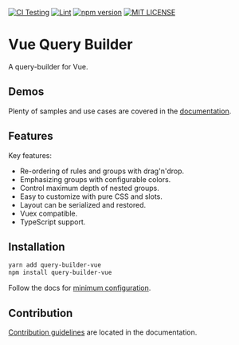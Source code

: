 [![CI Testing](https://github.com/rtucek/vue-query-builder/actions/workflows/ci-testing.yml/badge.svg)](https://github.com/rtucek/vue-query-builder/actions/workflows/ci-testing.yml)
[![Lint](https://github.com/rtucek/vue-query-builder/actions/workflows/lint.yml/badge.svg)](https://github.com/rtucek/vue-query-builder/actions/workflows/lint.yml)
[![npm version](https://img.shields.io/npm/v/query-builder-vue)](https://www.npmjs.com/package/query-builder-vue)
[![MIT LICENSE](https://img.shields.io/npm/l/query-builder-vue)](https://github.com/rtucek/vue-query-builder/blob/master/LICENSE)

# Vue Query Builder

A query-builder for Vue.


## Demos

Plenty of samples and use cases are covered in the
[documentation](https://rtucek.github.io/vue-query-builder/demos.html).


## Features

Key features:

- Re-ordering of rules and groups with drag'n'drop.
- Emphasizing groups with configurable colors.
- Control maximum depth of nested groups.
- Easy to customize with pure CSS and slots.
- Layout can be serialized and restored.
- Vuex compatible.
- TypeScript support.


## Installation

```bash
yarn add query-builder-vue
npm install query-builder-vue
```

Follow the docs for [minimum
configuration](https://rtucek.github.io/vue-query-builder/getting-started.html#usage).


## Contribution

[Contribution guidelines](https://rtucek.github.io/vue-query-builder/contributing.html) are located
in the documentation.
